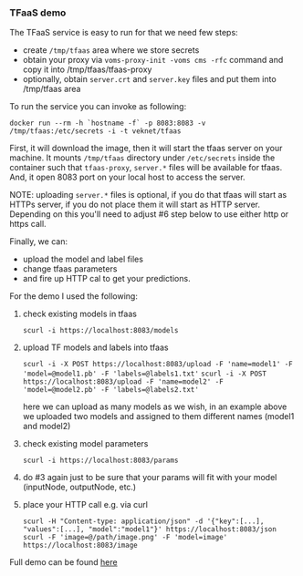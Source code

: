 ### TFaaS demo
The TFaaS service is easy to run for that we need few steps:
- create `/tmp/tfaas` area where we store secrets
- obtain your proxy via `voms-proxy-init -voms cms -rfc` command and copy it into /tmp/tfaas/tfaas-proxy
- optionally, obtain `server.crt` and `server.key` files and put them into /tmp/tfaas area

To run the service you can invoke as following:
```
docker run --rm -h `hostname -f` -p 8083:8083 -v /tmp/tfaas:/etc/secrets -i -t veknet/tfaas
```

First, it will download the image, then it will start the tfaas server on your
machine. It mounts `/tmp/tfaas` directory under `/etc/secrets` inside the container
such that `tfaas-proxy`, `server.*` files will be available for tfaas. And, it
open 8083 port on your local host to access the server.

NOTE: uploading `server.*` files is optional, if you do that tfaas will start
as HTTPs server, if you do not place them it will start as HTTP server.
Depending on this you'll need to adjust #6 step below to use either http
or https call.

Finally, we can:
- upload the model and label files
- change tfaas parameters
- and fire up HTTP cal to get your predictions.

For the demo I used the following:

1. check existing models in tfaas

   `scurl -i https://localhost:8083/models`

2. upload TF models and labels into tfaas

   `scurl -i -X POST https://localhost:8083/upload -F 'name=model1' -F 'model=@model1.pb' -F 'labels=@labels1.txt'`
   `scurl -i -X POST https://localhost:8083/upload -F 'name=model2' -F 'model=@model2.pb' -F 'labels=@labels2.txt'`

   here we can upload as many models as we wish, in an example above we
   uploaded two models and assigned to them different names (model1 and model2)

3. check existing model parameters

   `scurl -i https://localhost:8083/params`

4. do #3 again just to be sure that your params will fit with your model (inputNode, outputNode, etc.)

4. place your HTTP call e.g. via curl

   `scurl -H "Content-type: application/json" -d '{"key":[...], "values":[...], "model":"model1"}' https://localhost:8083/json`
   `scurl -F 'image=@/path/image.png' -F 'model=image' https://localhost:8083/image`

Full demo can be found
[here](https://www.youtube.com/watch?v=ZGjnM8wk8eA)
